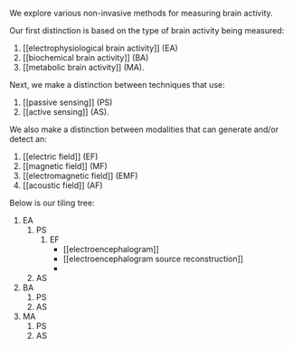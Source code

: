 We explore various non-invasive methods for measuring brain activity. 

Our first distinction is based on the type of brain activity being measured:

1. [[electrophysiological brain activity]] (EA)
2. [[biochemical brain activity]] (BA)
3. [[metabolic brain activity]] (MA).

Next, we make a distinction between techniques that use:

1. [[passive sensing]] (PS)
2. [[active sensing]] (AS).

We also make a distinction between modalities that can generate and/or detect an:

1. [[electric field]] (EF)
2. [[magnetic field]] (MF)
3. [[electromagnetic field]] (EMF)
4. [[acoustic field]] (AF)

Below is our tiling tree:

1. EA
	1. PS
		1. EF
			- [[electroencephalogram]]
			- [[electroencephalogram source reconstruction]]
			- 
	2. AS
2. BA
	1. PS
	2. AS
3. MA
	1. PS
	2. AS